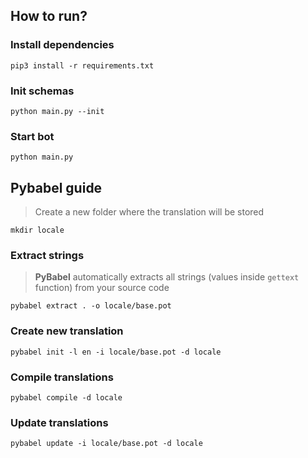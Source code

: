 ## How to run?

### Install dependencies
```shell
pip3 install -r requirements.txt
```


### Init schemas
```shell
python main.py --init
```


### Start bot
```shell
python main.py
```

## Pybabel guide
> Create a new folder where the translation will be stored
```shell
mkdir locale
```

### Extract strings
> <b>PyBabel</b> automatically extracts all strings (values inside `gettext` function) from your source code

```shell
pybabel extract . -o locale/base.pot
```

### Create new translation
```shell
pybabel init -l en -i locale/base.pot -d locale
```

### Compile translations
```shell
pybabel compile -d locale
```

### Update translations
```shell
pybabel update -i locale/base.pot -d locale
```